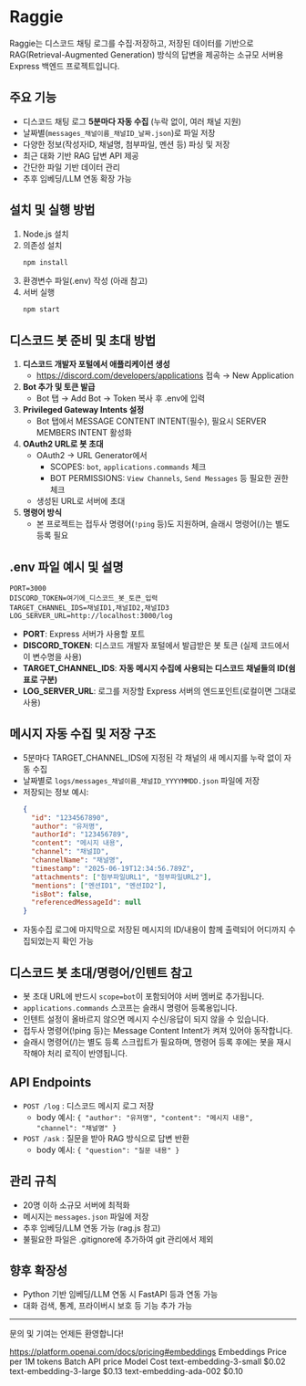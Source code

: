 # Raggie

Raggie는 디스코드 채팅 로그를 수집·저장하고, 저장된 데이터를 기반으로 RAG(Retrieval-Augmented Generation) 방식의 답변을 제공하는 소규모 서버용 Express 백엔드 프로젝트입니다.

## 주요 기능
- 디스코드 채팅 로그 **5분마다 자동 수집** (누락 없이, 여러 채널 지원)
- 날짜별(`messages_채널이름_채널ID_날짜.json`)로 파일 저장
- 다양한 정보(작성자ID, 채널명, 첨부파일, 멘션 등) 파싱 및 저장
- 최근 대화 기반 RAG 답변 API 제공
- 간단한 파일 기반 데이터 관리
- 추후 임베딩/LLM 연동 확장 가능

## 설치 및 실행 방법

1. Node.js 설치
2. 의존성 설치
   ```bash
   npm install
   ```
3. 환경변수 파일(.env) 작성 (아래 참고)
4. 서버 실행
   ```bash
   npm start
   ```

## 디스코드 봇 준비 및 초대 방법

1. **디스코드 개발자 포털에서 애플리케이션 생성**
   - https://discord.com/developers/applications 접속 → New Application
2. **Bot 추가 및 토큰 발급**
   - Bot 탭 → Add Bot → Token 복사 후 .env에 입력
3. **Privileged Gateway Intents 설정**
   - Bot 탭에서 MESSAGE CONTENT INTENT(필수), 필요시 SERVER MEMBERS INTENT 활성화
4. **OAuth2 URL로 봇 초대**
   - OAuth2 → URL Generator에서
     - SCOPES: `bot`, `applications.commands` 체크
     - BOT PERMISSIONS: `View Channels`, `Send Messages` 등 필요한 권한 체크
   - 생성된 URL로 서버에 초대
5. **명령어 방식**
   - 본 프로젝트는 접두사 명령어(`!ping` 등)도 지원하며, 슬래시 명령어(/)는 별도 등록 필요

## .env 파일 예시 및 설명
```env
PORT=3000
DISCORD_TOKEN=여기에_디스코드_봇_토큰_입력
TARGET_CHANNEL_IDS=채널ID1,채널ID2,채널ID3
LOG_SERVER_URL=http://localhost:3000/log
```
- **PORT**: Express 서버가 사용할 포트
- **DISCORD_TOKEN**: 디스코드 개발자 포털에서 발급받은 봇 토큰 (실제 코드에서 이 변수명을 사용)
- **TARGET_CHANNEL_IDS**: **자동 메시지 수집에 사용되는 디스코드 채널들의 ID(쉼표로 구분)**
- **LOG_SERVER_URL**: 로그를 저장할 Express 서버의 엔드포인트(로컬이면 그대로 사용)

## 메시지 자동 수집 및 저장 구조
- 5분마다 TARGET_CHANNEL_IDS에 지정된 각 채널의 새 메시지를 누락 없이 자동 수집
- 날짜별로 `logs/messages_채널이름_채널ID_YYYYMMDD.json` 파일에 저장
- 저장되는 정보 예시:
  ```json
  {
    "id": "1234567890",
    "author": "유저명",
    "authorId": "123456789",
    "content": "메시지 내용",
    "channel": "채널ID",
    "channelName": "채널명",
    "timestamp": "2025-06-19T12:34:56.789Z",
    "attachments": ["첨부파일URL1", "첨부파일URL2"],
    "mentions": ["멘션ID1", "멘션ID2"],
    "isBot": false,
    "referencedMessageId": null
  }
  ```
- 자동수집 로그에 마지막으로 저장된 메시지의 ID/내용이 함께 출력되어 어디까지 수집되었는지 확인 가능

## 디스코드 봇 초대/명령어/인텐트 참고
- 봇 초대 URL에 반드시 `scope=bot`이 포함되어야 서버 멤버로 추가됩니다.
- `applications.commands` 스코프는 슬래시 명령어 등록용입니다.
- 인텐트 설정이 올바르지 않으면 메시지 수신/응답이 되지 않을 수 있습니다.
- 접두사 명령어(!ping 등)는 Message Content Intent가 켜져 있어야 동작합니다.
- 슬래시 명령어(/)는 별도 등록 스크립트가 필요하며, 명령어 등록 후에는 봇을 재시작해야 처리 로직이 반영됩니다.

## API Endpoints

- `POST /log` : 디스코드 메시지 로그 저장
  - body 예시: `{ "author": "유저명", "content": "메시지 내용", "channel": "채널명" }`
- `POST /ask` : 질문을 받아 RAG 방식으로 답변 반환
  - body 예시: `{ "question": "질문 내용" }`

## 관리 규칙
- 20명 이하 소규모 서버에 최적화
- 메시지는 `messages.json` 파일에 저장
- 추후 임베딩/LLM 연동 가능 (rag.js 참고)
- 불필요한 파일은 .gitignore에 추가하여 git 관리에서 제외

## 향후 확장성
- Python 기반 임베딩/LLM 연동 시 FastAPI 등과 연동 가능
- 대화 검색, 통계, 프라이버시 보호 등 기능 추가 가능

---
문의 및 기여는 언제든 환영합니다!




https://platform.openai.com/docs/pricing#embeddings
Embeddings
Price per 1M tokens
Batch API price
Model	Cost
text-embedding-3-small
$0.02
text-embedding-3-large
$0.13
text-embedding-ada-002
$0.10
